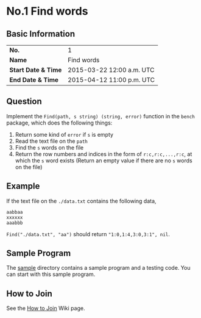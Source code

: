 # No.1 Find words

## Basic Information

<table>
  <tbody>
    <tr>
      <td><strong>No.</strong></td>
      <td>1</td>
    </tr>
    <tr>
      <td><strong>Name</strong></td>
      <td>Find words</td>
    </tr>
    <tr>
      <td><strong>Start Date & Time</strong></td>
      <td>2015-03-22 12:00 a.m. UTC</td>
    </tr>
    <tr>
      <td><strong>End Date & Time</strong></td>
      <td>2015-04-12 11:00 p.m. UTC</td>
    </tr>
  </tbody>
</table>

## Question

Implement the `Find(path, s string) (string, error)` function in the `bench` package, which does the following things:

1. Return some kind of `error` if `s` is empty
2. Read the text file on the `path`
3. Find the `s` words on the file
4. Return the row numbers and indices in the form of `r:c,r:c,...,r:c`, at which the `s` word exists (Return an empty value if there are no `s` words on the file)

## Example

If the text file on the `./data.txt` contains the following data,

```
aabbaa
xxxxxx
aaabbb
```

`Find("./data.txt", "aa")` should return `"1:0,1:4,3:0,3:1", nil`.

## Sample Program

The [sample](sample) directory contains a sample program and a testing code. You can start with this sample program.

## How to Join

See the [How to Join](https://github.com/gobench/competitions/wiki/How-to-Join) Wiki page.
